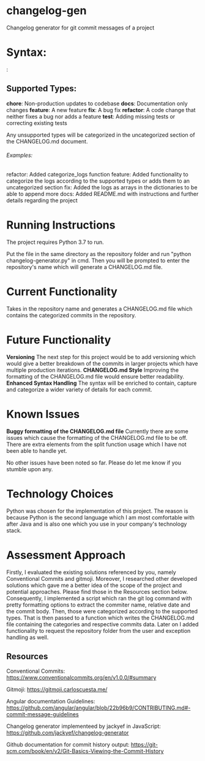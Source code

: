# changelog-gen
Changelog generator for git commit messages of a project

# Syntax:
<type>: <commit body>

## Supported Types:
**chore**: Non-production updates to codebase 
**docs**: Documentation only changes
**feature**: A new feature
**fix**: A bug fix
**refactor**: A code change that neither fixes a bug nor adds a feature
**test**: Adding missing tests or correcting existing tests

Any unsupported types will be categorized in the uncategorized section of the CHANGELOG.md document.

###### Examples:
refactor: Added categorize_logs function
feature: Added functionality to categorize the logs according to the supported types or adds them to an uncategorized section
fix: Added the logs as arrays in the dictionaries to be able to append more
docs: Added README.md with instructions and further details regarding the project

# Running Instructions 
The project requires Python 3.7 to run.

Put the file in the same directory as the repository folder and run "python changelog-generator.py" in cmd. Then you will be prompted to enter the repository's name which will generate a CHANGELOG.md file.

# Current Functionality

Takes in the repository name and generates a CHANGELOG.md file which contains the categorized commits in the repository.

# Future Functionality
**Versioning**
    The next step for this project would be to add versioning which would give a better breakdown of the commits in larger projects which have multiple production iterations.
**CHANGELOG.md Style**
    Improving the formatting of the CHANGELOG.md file would ensure better readability.
**Enhanced Syntax Handling**
    The syntax will be enriched to contain, capture and categorize a wider variety of details for each commit.

# Known Issues
**Buggy formatting of the CHANGELOG.md file**
    Currently there are some issues which cause the formatting of the CHANGELOG.md file to be off. There are extra elements from the split function usage which I have not been able to handle yet.

No other issues have been noted so far. Please do let me know if you stumble upon any.

# Technology Choices
Python was chosen for the implementation of this project. The reason is because Python is the second language which I am most comfortable with after Java and is also one which you use in your company's technology stack.

# Assessment Approach
Firstly, I evaluated the existing solutions referenced by you, namely Conventional Commits and gitmoji. Moreover, I researched other developed solutions which gave me a better idea of the scope of the project and potential approaches. Please find those in the Resources section below. Consequently, I implemented a script which ran the git log command with pretty formatting options to extract the commiter name, relative date and the commit body. Then, those were categorized according to the supported types. That is then passed to a function which writes the CHANGELOG.md file containing the categories and respective commits data. Later on I added functionality to request the repository folder from the user and exception handling as well.

## Resources
Conventional Commits:
    https://www.conventionalcommits.org/en/v1.0.0/#summary
    
Gitmoji:
    https://gitmoji.carloscuesta.me/
    
Angular documentation Guidelines:
    https://github.com/angular/angular/blob/22b96b9/CONTRIBUTING.md#-commit-message-guidelines
    
Changelog generator implementeed by jackyef in JavaScript:
    https://github.com/jackyef/changelog-generator
    
Github documentation for commit history output:
    https://git-scm.com/book/en/v2/Git-Basics-Viewing-the-Commit-History
